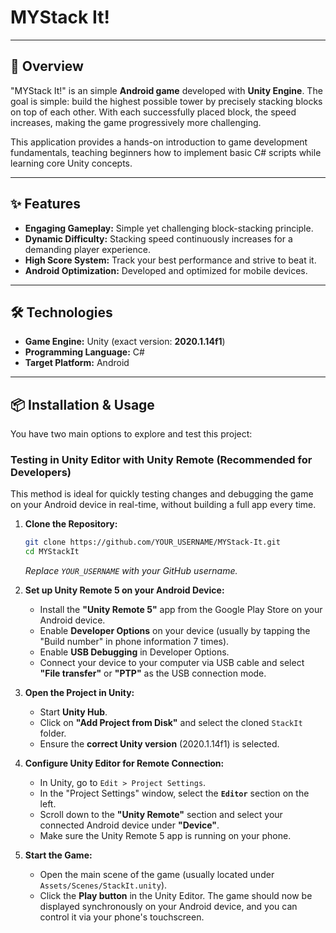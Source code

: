 # MYStack It!

---

## 🚀 Overview

"MYStack It!" is an simple **Android game** developed with **Unity Engine**. The goal is simple: build the highest possible tower by precisely stacking blocks on top of each other. With each successfully placed block, the speed increases, making the game progressively more challenging.

This application provides a hands-on introduction to game development fundamentals, teaching beginners how to implement basic C# scripts while learning core Unity concepts.

---

## ✨ Features

* **Engaging Gameplay:** Simple yet challenging block-stacking principle.
* **Dynamic Difficulty:** Stacking speed continuously increases for a demanding player experience.
* **High Score System:** Track your best performance and strive to beat it.
* **Android Optimization:** Developed and optimized for mobile devices.

---

## 🛠️ Technologies

* **Game Engine:** Unity (exact version: **2020.1.14f1**)
* **Programming Language:** C#
* **Target Platform:** Android

---

## 📦 Installation & Usage

You have two main options to explore and test this project:

### Testing in Unity Editor with Unity Remote (Recommended for Developers)

This method is ideal for quickly testing changes and debugging the game on your Android device in real-time, without building a full app every time.

1.  **Clone the Repository:**
    ```bash
    git clone https://github.com/YOUR_USERNAME/MYStack-It.git
    cd MYStackIt
    ```
    *Replace `YOUR_USERNAME` with your GitHub username.*

2.  **Set up Unity Remote 5 on your Android Device:**
    * Install the **"Unity Remote 5"** app from the Google Play Store on your Android device.
    * Enable **Developer Options** on your device (usually by tapping the "Build number" in phone information 7 times).
    * Enable **USB Debugging** in Developer Options.
    * Connect your device to your computer via USB cable and select **"File transfer"** or **"PTP"** as the USB connection mode.

3.  **Open the Project in Unity:**
    * Start **Unity Hub**.
    * Click on **"Add Project from Disk"** and select the cloned `StackIt` folder.
    * Ensure the **correct Unity version** (2020.1.14f1) is selected.

4.  **Configure Unity Editor for Remote Connection:**
    * In Unity, go to `Edit > Project Settings`.
    * In the "Project Settings" window, select the **`Editor`** section on the left.
    * Scroll down to the **"Unity Remote"** section and select your connected Android device under **"Device"**.
    * Make sure the Unity Remote 5 app is running on your phone.

5.  **Start the Game:**
    * Open the main scene of the game (usually located under `Assets/Scenes/StackIt.unity`).
    * Click the **Play button** in the Unity Editor. The game should now be displayed synchronously on your Android device, and you can control it via your phone's touchscreen.
